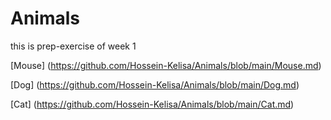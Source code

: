 # Animals
this is prep-exercise of week 1

[Mouse] (https://github.com/Hossein-Kelisa/Animals/blob/main/Mouse.md)

[Dog] (https://github.com/Hossein-Kelisa/Animals/blob/main/Dog.md)

[Cat] (https://github.com/Hossein-Kelisa/Animals/blob/main/Cat.md)